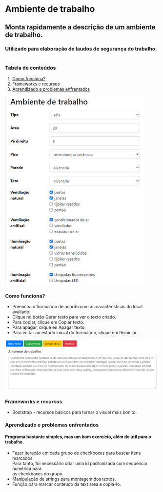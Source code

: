 # Ambiente de trabalho
## Monta rapidamente a descrição de um ambiente de trabalho.
### Utilizado para elaboração de laudos de segurança do trabalho.<br><br>

### Tabela de conteúdos
1. [Como funciona?](#Como-funciona?)
2. [Frameworks e recursos](#Frameworks-e-recursos)
3. [Aprendizado e problemas enfrentados](#Aprendizado-e-problemas-enfrentados)

![Image](/_images/form.png)

### Como funciona?
* Preencha o formulário de acordo com as características do local avaliado.
* Clique no botão Gerar texto para ver o texto criado.
* Para copiar, clique em Copiar texto.
* Para apagar, clique en Apagar texto.
* Para voltar ao estado inicial do formulário, clique em Reiniciar.

![Image](/_images/buttons_text_area.png)

### Frameworks e recursos
  * Bootstrap - recursos básicos para tornar o visual mais bonito.

### Aprendizado e problemas enfrentados
#### Programa bastante simples, mas um bom exercício, além de útil para o trabalho.
  * Fazer iteração em cada grupo de checkboxes para buscar itens marcados.<br>
  Para tanto, foi necessário criar uma id padronizada com sequência numérica para<br>
  os checkboxes do grupo.
  * Manipulação de strings para montagem dos textos.
  * Função para marcar conteúdo da text area e copiá-lo.

